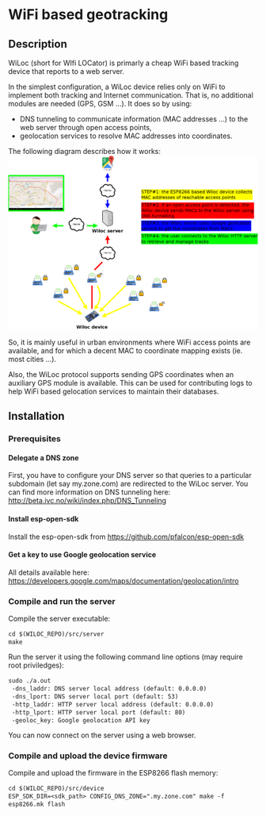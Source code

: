 # WiFi based geotracking


## Description

WiLoc (short for WIfi LOCator) is primarly a cheap WiFi based
tracking device that reports to a web server.

In the simplest configuration, a WiLoc device relies only on
WiFi to implement both tracking and Internet communication. That
is, no additional modules are needed (GPS, GSM ...). It does so
by using:
- DNS tunneling to communicate information (MAC addresses ...)
to the web server through open access points,
- geolocation services to resolve MAC addresses into coordinates.

The following diagram describes how it works:
![HowItWorks](doc/dia/main.png)

So, it is mainly useful in urban environments where WiFi access
points are available, and for which a decent MAC to coordinate
mapping exists (ie. most cities ...).

Also, the WiLoc protocol supports sending GPS coordinates when
an auxiliary GPS module is available. This can be used for
contributing logs to help WiFi based gelocation services to
maintain their databases.


## Installation

### Prerequisites

#### Delegate a DNS zone
First, you have to configure your DNS server so that queries to
a particular subdomain (let say my.zone.com) are redirected to
the WiLoc server. You can find more information on DNS tunneling
here:
http://beta.ivc.no/wiki/index.php/DNS_Tunneling

#### Install esp-open-sdk
Install the esp-open-sdk from
https://github.com/pfalcon/esp-open-sdk

#### Get a key to use Google geolocation service
All details available here:
https://developers.google.com/maps/documentation/geolocation/intro

### Compile and run the server
Compile the server executable:
```
cd $(WILOC_REPO)/src/server
make
```
Run the server it using the following command line options (may
require root priviledges):
```
sudo ./a.out
 -dns_laddr: DNS server local address (default: 0.0.0.0)
 -dns_lport: DNS server local port (default: 53)
 -http_laddr: HTTP server local address (default: 0.0.0.0)
 -http_lport: HTTP server local port (default: 80)
 -geoloc_key: Google geolocation API key
```

You can now connect on the server using a web browser.

### Compile and upload the device firmware
Compile and upload the firmware in the ESP8266 flash memory:
```
cd $(WILOC_REPO)/src/device
ESP_SDK_DIR=<sdk_path> CONFIG_DNS_ZONE=".my.zone.com" make -f esp8266.mk flash
```
